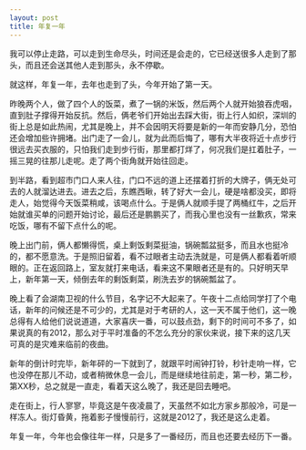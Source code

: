 ```yaml
---
layout: post
title: 年复一年  
---
```


我可以停止走路，可以走到生命尽头，时间还是会走的，它已经送很多人走到了那头，而且还会送其他人走到那头，永不停歇。
 
就这样，年复一年，去年也走到了头，今年开始了第一天。
 
昨晚两个人，做了四个人的饭菜，煮了一锅的米饭，然后两个人就开始狼吞虎咽，直到肚子撑得开始反抗。然后，俩老爷们开始出去踩大街，街上行人如织，深圳的街上总是如此热闹，尤其是晚上，并不会因明天将要是新的一年而安静几分，恐怕还会增加些许拥堵。出门走了一会儿，就为此而后悔了，哪有大半夜将近十点步行很远去买衣服的，只怕我们走到步行街，那里都打烊了，何况我们是扛着肚子，一摇三晃的往那儿走呢。走了两个街角就开始往回走。
 
到半路，看到超市门口人来人往，门口不远的道上还摆着打折的大牌子，俩无处可去的人就溜达进去。进去之后，东瞧西瞅，转了好大一会儿，硬是啥都没买，即将走人，始觉得今天饭菜稍咸，该喝点什么。于是俩人就顺手提了两桶红牛，之后开始就谁买单的问题开始讨论，最后还是鹏鹏买了，而我心里也没有一丝歉疚，常来吃饭，哪有不留下点什么的呢。
 
晚上出门前，俩人都懒得慌，桌上剩饭剩菜挺油，锅碗瓢盆挺多，而且水也挺冷的，都不愿意洗。于是照旧留着，看不过眼者主动去洗就是，可是俩人都看着听顺眼的。正在返回路上，室友就打来电话，看来这不果眼者还是有的。只好明天早上，新年第一天，倾倒去年的剩饭剩菜，刷洗去岁的锅碗瓢盆了。
 
晚上看了会湖南卫视的什么节目，名字记不大起来了。午夜十二点给同学打了个电话，新年的问候还是不可少的，尤其是对于考研的人，这一天不属于他们，这一晚总得有人给他们说说道道，大家喜庆一番，可以鼓点劲，剩下的时间可不多了，如果说真的有2012，那么对于平时准备的不怎么充分的家伙来说，接下来的这几天可真的是灾难来临前的夜曲。
 
新年的倒计时完毕，新年砰的一下就到了，就跟平时闹钟打铃，秒针走响一样，它也没停在那儿不动，或者稍微休息一会儿，而是继续地往前走，第一秒，第二秒，第XX秒，总之就是一直走，看着天这么晚了，我还是回去睡吧。
 
走在街上，行人寥寥，毕竟这是午夜凌晨了，天虽然不如北方家乡那般冷，可是一样冻人。街灯昏黄，拖着影子慢慢前行，这就是2012了，我还是这么走着。
 
年复一年，今年也会像往年一样，只是多了一番经历，而且也还要去经历下一番。